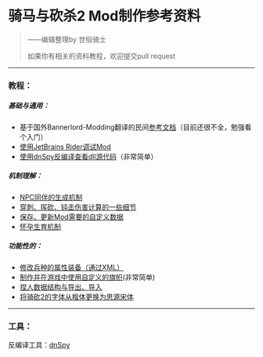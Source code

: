 # 骑马与砍杀2 Mod制作参考资料

> ——编辑整理by 世俗骑士
>
> 如果你有相关的资料教程，欢迎提交pull request

---



### 教程：

##### 基础与通用：


+ 基于国外Bannerlord-Modding翻译的民间[参考文档](https://github.com/YiGu-Studio/Documentation)（目前还很不全，勉强看个入门）
+ [使用JetBrains Rider调试Mod](基础与通用/使用JetBrains%20Rider调试Mod.md) 
+ [使用dnSpy反编译查看dll源代码](基础与通用/使用dnSpy反编译查看源代码.md)（非常简单）

##### 机制理解：

- [NPC同伴的生成机制](机制理解/NPC同伴的生成机制.md)
- [穿刺、挥砍、钝击伤害计算的一些细节](机制理解/穿刺、挥砍、钝击伤害计算的一些细节.md)
- [保存、更新Mod需要的自定义数据](https://forums.taleworlds.com/index.php?threads/saving-mod-data-settings-thoughts.412611/)
- [怀孕生育机制](机制理解/怀孕生育机制.md)

##### 功能性的：

+ [修改兵种的属性装备（通过XML）]( 功能性的/修改兵种的属性装备（通过XML）.md)
+ [制作并在游戏中使用自定义的旗帜]( 功能性的/制作并在游戏中使用自定义的旗帜.md)(非常简单)
+ [捏人数据结构与导出、导入]( 功能性的/捏人数据结构与导出、导入.md)
+ [将骑砍2的字体从楷体更换为思源宋体](http://bbs.mountblade.com.cn/thread-2059649-1-1.html)

---

### 工具：

反编译工具：[dnSpy](https://github.com/0xd4d/dnSpy)

